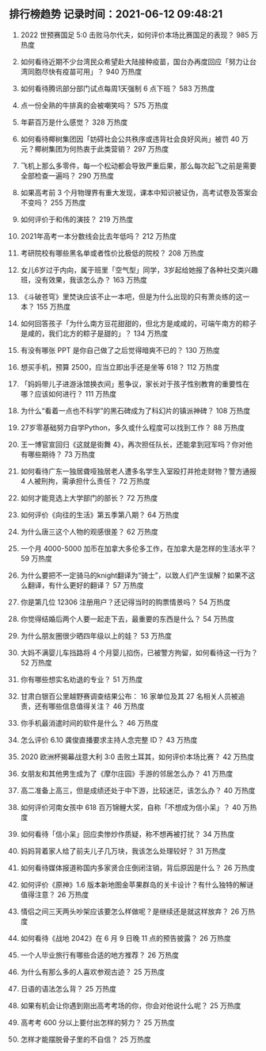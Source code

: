 
## 排行榜趋势 记录时间：2021-06-12 09:48:21
  
  1. 2022 世预赛国足 5:0 击败马尔代夫，如何评价本场比赛国足的表现？ 985 万热度
    
  2. 如何看待近期不少台湾民众希望赴大陆接种疫苗，国台办再度回应「努力让台湾同胞尽快有疫苗可用」？ 940 万热度
    
  3. 如何看待腾讯部分部门试点每周1天强制 6 点下班？ 583 万热度
    
  4. 点一份全熟的牛排真的会被嘲笑吗？ 575 万热度
    
  5. 年薪百万是什么感觉？ 328 万热度
    
  6. 如何看待椰树集团因「妨碍社会公共秩序或违背社会良好风尚」被罚 40 万元？椰树集团为何热衷于此类营销？ 297 万热度
    
  7. 飞机上那么多零件，每一个松动都会导致严重后果，那么每次起飞之前是需要全部检查一遍吗？ 290 万热度
    
  8. 如果高考前 3 个月物理界有重大发现，课本中知识被证伪，高考试卷及答案会不变吗？ 255 万热度
    
  9. 如何评价于和伟的演技？ 219 万热度
    
  10. 2021年高考一本分数线会比去年低吗？ 212 万热度
    
  11. 考研院校有哪些黑名单或者性价比极低的院校？ 208 万热度
    
  12. 女儿6岁过于内向，属于班里「空气型」同学，3岁起给她报了各种社交类兴趣班，没有效果，我该怎么办？ 163 万热度
    
  13. 《斗破苍穹》里焚诀应该不止一本吧，但是为什么出现的只有萧炎练的这一本？ 155 万热度
    
  14. 如何回答孩子「为什么南方豆花甜甜的，但北方是咸咸的，可端午南方的粽子是咸的，我们北方的粽子是甜的」？ 134 万热度
    
  15. 有没有哪张 PPT 是你自己做了之后觉得暗爽不已的？ 130 万热度
    
  16. 想买手机，预算 2500，应当立即出手还是坐等 618？ 112 万热度
    
  17. 「妈妈带儿子进游泳馆换衣间」惹争议，家长对于孩子性别教育的重要性在哪？应该如何进行？ 111 万热度
    
  18. 为什么“看着一点也不科学”的黑石碑成为了科幻片的镇派神碑？ 108 万热度
    
  19. 27岁零基础努力自学Python，多久或什么程度可以找到工作？ 88 万热度
    
  20. 王一博官宣回归《这就是街舞 4》，再次担任队长，还能拿到冠军吗？你对他有哪些期待？ 73 万热度
    
  21. 如何看待广东一独居聋哑独居老人遭多名学生入室殴打并抢走财物？警方通报 4 人被刑拘，需承担什么责任？ 72 万热度
    
  22. 如何才能竞选上大学部门的部长？ 72 万热度
    
  23. 如何评价《向往的生活》第五季第八期？ 64 万热度
    
  24. 为什么唐三这个人物的观感很差？ 62 万热度
    
  25. 一个月 4000-5000 加币在加拿大多伦多工作，在加拿大是怎样的生活水平？ 59 万热度
    
  26. 为什么要把不一定骑马的knight翻译为“骑士”，以致人们产生误解？如果不这么翻译，有什么更好的翻译？ 57 万热度
    
  27. 你是第几位 12306 注册用户？还记得当时的购票情景吗？ 54 万热度
    
  28. 你觉得结婚后两个人要一起走下去，最重要的东西是什么？ 54 万热度
    
  29. 为什么朋友圈很少晒四年级以上的娃？ 53 万热度
    
  30. 大妈不满婴儿车挡路将 4 个月婴儿掐伤，已被警方拘留，如何看待这一行为？ 52 万热度
    
  31. 你有哪些想实名劝退的专业？ 51 万热度
    
  32. 甘肃白银百公里越野赛调查结果公布： 16 家单位及其 27 名相关人员被追责，还有哪些信息值得关注？ 46 万热度
    
  33. 你手机最消遣时间的软件是什么？ 46 万热度
    
  34. 怎么评价 6.10 龚俊直播要求主持人念完整 ID？ 43 万热度
    
  35. 2020 欧洲杯揭幕战意大利 3:0 击败土耳其，如何评价本场比赛？ 42 万热度
    
  36. 女朋友和其他男生成为了《摩尔庄园》手游的邻居怎么办？ 41 万热度
    
  37. 高二准备上高三，但是成绩还处于中下游，比较迷茫，该怎么办？ 40 万热度
    
  38. 如何评价河南女孩中 618 百万锦鲤大奖，自称「不想成为信小呆」？ 40 万热度
    
  39. 如何看待「信小呆」回应卖惨炒作质疑，称不想再被打扰？ 34 万热度
    
  40. 妈妈背着家人给了前夫儿子几万块，我该怎么处理较好？ 31 万热度
    
  41. 如何看待媒体报道称国内多家贤合庄倒闭注销，背后原因是什么？ 26 万热度
    
  42. 如何评价《原神》1.6 版本新地图金苹果群岛的关卡设计？有什么独特的解谜值得注意？ 26 万热度
    
  43. 情侣之间三天两头吵架应该要怎么样做呢？是继续还是就这样放弃？ 26 万热度
    
  44. 如何看待《战地 2042》在 6 月 9 日晚 11 点的预告披露？ 26 万热度
    
  45. 一个人毕业旅行有哪些合适的地方推荐？ 26 万热度
    
  46. 为什么有那么多的人喜欢参观古迹？ 25 万热度
    
  47. 日语的语法怎么背？ 25 万热度
    
  48. 如果有机会让你遇到刚出高考考场的你，你会对他说什么呢？ 25 万热度
    
  49. 高考考 600 分以上要付出怎样的努力？ 25 万热度
    
  50. 怎样才能摆脱骨子里的不自信？ 25 万热度
    